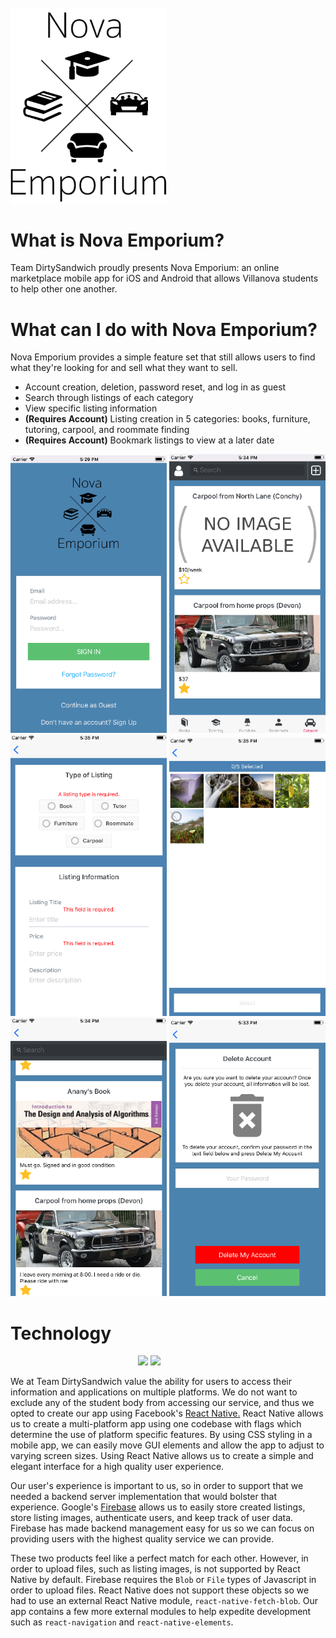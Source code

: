 <img width="340">
<img src="https://github.com/franciscorogel4/TheDirtySandwich/blob/master/images/NovaEmporiumLogoCopy.png?raw=true" width="250">

# What is Nova Emporium?
Team DirtySandwich proudly presents Nova Emporium: an online marketplace mobile app for iOS and Android that allows Villanova students to help other one another.  

# What can I do with Nova Emporium?
Nova Emporium provides a simple feature set that still allows users to find what they're looking for and sell what they want to sell.
* Account creation, deletion, password reset, and log in as guest
* Search through listings of each category
* View specific listing information
* **(Requires Account)** Listing creation in 5 categories: books, furniture, tutoring, carpool, and roommate finding
* **(Requires Account)** Bookmark listings to view at a later date
<img src="https://raw.githubusercontent.com/franciscorogel4/TheDirtySandwich/master/images/logIn.png" width="250">
<img src="https://raw.githubusercontent.com/franciscorogel4/TheDirtySandwich/master/images/carpool.png" width="250">
<img src="https://raw.githubusercontent.com/franciscorogel4/TheDirtySandwich/master/images/createListing.png" width="250">
<img src="https://raw.githubusercontent.com/franciscorogel4/TheDirtySandwich/master/images/selectImg.png" width="250">
<img src="https://raw.githubusercontent.com/franciscorogel4/TheDirtySandwich/master/images/bookmark.png" width="250">
<img src="https://raw.githubusercontent.com/franciscorogel4/TheDirtySandwich/master/images/deleteAccount.png" width="250">

# Technology
<img width="200">
<img src="http://geekycentral.com/wp-content/uploads/2017/09/react-native.png" width="250">
<img src="https://firebase.google.com/images/social.png" width="310">

We at Team DirtySandwich value the ability for users to access their information and applications on multiple platforms. We do not want to exclude any of the student body from accessing our service, and thus we opted to create our app using Facebook's [React Native.](https://facebook.github.io/react-native/) React Native allows us to create a multi-platform app using one codebase with flags which determine the use of platform specific features. By using CSS styling in a mobile app, we can easily move GUI elements and allow the app to adjust to varying screen sizes. Using React Native allows us to create a simple and elegant interface for a high quality user experience. 

Our user's experience is important to us, so in order to support that we needed a backend server implementation that would bolster that experience. Google's [Firebase](https://firebase.google.com/) allows us to easily store created listings, store listing images, authenticate users, and keep track of user data. Firebase has made backend management easy for us so we can focus on providing users with the highest quality service we can provide. 

These two products feel like a perfect match for each other. However, in order to upload files, such as listing images, is not supported by React Native by default. Firebase requires the `Blob` or `File` types of Javascript in order to upload files. React Native does not support these objects so we had to use an external React Native module, `react-native-fetch-blob`. Our app contains a few more external modules to help expedite development such as `react-navigation` and `react-native-elements`.
